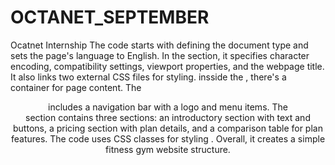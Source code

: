 # OCTANET_SEPTEMBER
Ocatnet Internship
The code starts with defining the document type and sets the page's language to English. In the <head> section, it specifies character encoding, compatibility settings, viewport properties, and the webpage title. It also links two external CSS files for styling.
insside the <body>, there's a container for page content. The <header> includes a navigation bar with a logo and menu items. The <main> section contains three sections: an introductory section with text and buttons, a pricing section with plan details, and a comparison table for plan features. The code uses CSS classes for styling . Overall, it creates a simple fitness gym website structure.
